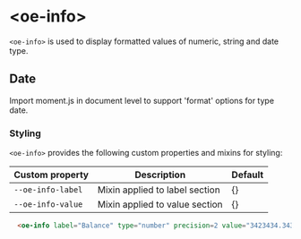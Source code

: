 # \<oe-info\>

`<oe-info>` is used to display formatted values of numeric, string and date type.

## Date
Import moment.js in document level to support 'format' options for type date.

### Styling

`<oe-info>` provides the following custom properties and mixins for styling:

Custom property | Description | Default
----------------|-------------|----------
`--oe-info-label` | Mixin applied to label section | {}
`--oe-info-value` | Mixin applied to value section | {}

```html
  <oe-info label="Balance" type="number" precision=2 value="3423434.34324"></oe-info>
```

